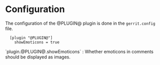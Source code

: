 Configuration
=============

The configuration of the @PLUGIN@ plugin is done in the `gerrit.config`
file.

```
  [plugin "@PLUGIN@"]
    showEmoticons = true
```

<a id="show-emoticons">
`plugin.@PLUGIN@.showEmoticons`
:	Whether emoticons in comments should be displayed as images.

